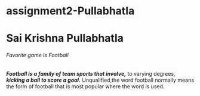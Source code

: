 # assignment2-Pullabhatla
# Sai Krishna Pullabhatla
###### Favorite game is Football


***Football is a family of team sports that involve,*** 
to varying degrees, ***kicking a ball to score a goal.***
Unqualified,the word football normally means the form of football
that is most popular where the word is used.